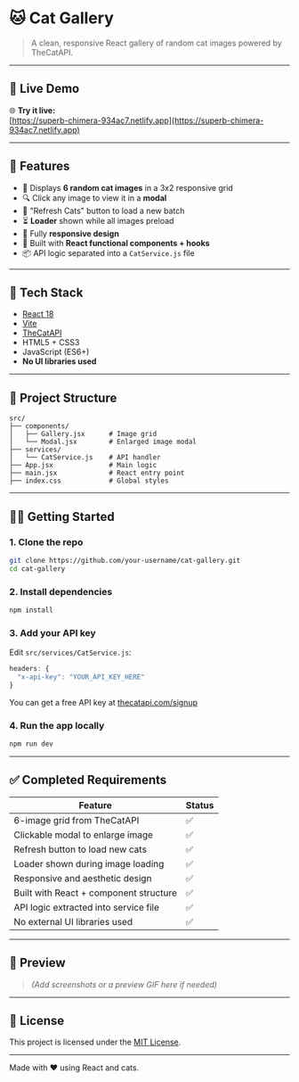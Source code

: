 # 🐱 Cat Gallery

> A clean, responsive React gallery of random cat images powered by TheCatAPI.

---

## 🔗 Live Demo

🌐 **Try it live:**  
[https://superb-chimera-934ac7.netlify.app](https://superb-chimera-934ac7.netlify.app)

---

## 🚀 Features

- 🎯 Displays **6 random cat images** in a 3x2 responsive grid
- 🔍 Click any image to view it in a **modal**
- 🔄 "Refresh Cats" button to load a new batch
- ⏳ **Loader** shown while all images preload
- 📱 Fully **responsive design**
- 🧠 Built with **React functional components + hooks**
- 📦 API logic separated into a `CatService.js` file

---

## 🧰 Tech Stack

- [React 18](https://react.dev/)
- [Vite](https://vitejs.dev/)
- [TheCatAPI](https://thecatapi.com/)
- HTML5 + CSS3
- JavaScript (ES6+)
- **No UI libraries used**

---

## 📁 Project Structure

```
src/
├── components/
│   ├── Gallery.jsx      # Image grid
│   └── Modal.jsx        # Enlarged image modal
├── services/
│   └── CatService.js    # API handler
├── App.jsx              # Main logic
├── main.jsx             # React entry point
├── index.css            # Global styles
```

---

## 🧑‍💻 Getting Started

### 1. Clone the repo

```bash
git clone https://github.com/your-username/cat-gallery.git
cd cat-gallery
```

### 2. Install dependencies

```bash
npm install
```

### 3. Add your API key

Edit `src/services/CatService.js`:

```js
headers: {
  "x-api-key": "YOUR_API_KEY_HERE"
}
```

You can get a free API key at [thecatapi.com/signup](https://thecatapi.com/signup)

### 4. Run the app locally

```bash
npm run dev
```

---

## ✅ Completed Requirements

| Feature                                   | Status |
|-------------------------------------------|--------|
| 6-image grid from TheCatAPI              | ✅     |
| Clickable modal to enlarge image         | ✅     |
| Refresh button to load new cats          | ✅     |
| Loader shown during image loading        | ✅     |
| Responsive and aesthetic design          | ✅     |
| Built with React + component structure   | ✅     |
| API logic extracted into service file    | ✅     |
| No external UI libraries used            | ✅     |

---

## 📸 Preview

> _(Add screenshots or a preview GIF here if needed)_

---

## 📄 License

This project is licensed under the [MIT License](LICENSE).

---

Made with ❤️ using React and cats.
